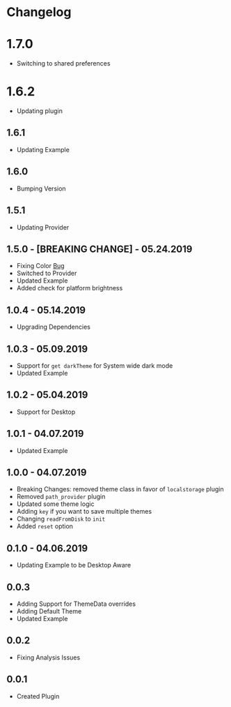 # Changelog

# 1.7.0

* Switching to shared preferences

# 1.6.2

* Updating plugin

## 1.6.1

* Updating Example

## 1.6.0

* Bumping Version

## 1.5.1

* Updating Provider

## 1.5.0 - [BREAKING CHANGE] - 05.24.2019

* Fixing Color [Bug](https://github.com/rodydavis/plugins/issues/50)
* Switched to Provider
* Updated Example
* Added check for platform brightness

## 1.0.4 - 05.14.2019

* Upgrading Dependencies

## 1.0.3 - 05.09.2019

* Support for `get darkTheme` for System wide dark mode
* Updated Example

## 1.0.2 - 05.04.2019

* Support for Desktop

## 1.0.1 - 04.07.2019

* Updated Example

## 1.0.0 - 04.07.2019

* Breaking Changes: removed theme class in favor of `localstorage` plugin
* Removed `path_provider` plugin
* Updated some theme logic
* Adding `key` if you want to save multiple themes
* Changing `readFromDisk` to `init`
* Added `reset` option

## 0.1.0 - 04.06.2019

* Updating Example to be Desktop Aware

## 0.0.3

* Adding Support for ThemeData overrides
* Adding Default Theme
* Updated Example

## 0.0.2

* Fixing Analysis Issues

## 0.0.1

* Created Plugin
